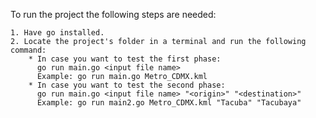 To run the project the following steps are needed:

    1. Have go installed.
    2. Locate the project's folder in a terminal and run the following command: 
        * In case you want to test the first phase: 
          go run main.go <input file name> 
          Example: go run main.go Metro_CDMX.kml
        * In case you want to test the second phase: 
          go run main.go <input file name> "<origin>" "<destination>"
          Example: go run main2.go Metro_CDMX.kml "Tacuba" "Tacubaya"